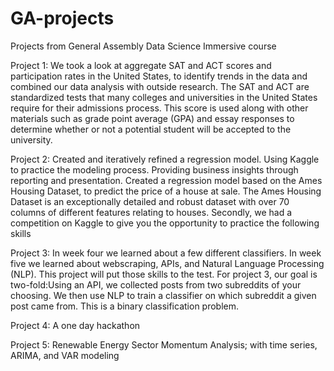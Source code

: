 # GA-projects
Projects from General Assembly Data Science Immersive course

Project 1:
We took a look at aggregate SAT and ACT scores and participation rates in the United States, to identify trends in the data and combined our data analysis with outside research.
The SAT and ACT are standardized tests that many colleges and universities in the United States require for their admissions process. This score is used along with other materials such as grade point average (GPA) and essay responses to determine whether or not a potential student will be accepted to the university.

Project 2:
Created and iteratively refined a regression model. Using Kaggle to practice the modeling process. Providing business insights through reporting and presentation.
Created a regression model based on the Ames Housing Dataset, to predict the price of a house at sale.
The Ames Housing Dataset is an exceptionally detailed and robust dataset with over 70 columns of different features relating to houses.
Secondly, we had a competition on Kaggle to give you the opportunity to practice the following skills

Project 3:
In week four we learned about a few different classifiers. In week five we learned about webscraping, APIs, and Natural Language Processing (NLP). This project will put those skills to the test.
For project 3, our goal is two-fold:Using an API, we collected posts from two subreddits of your choosing. We then use NLP to train a classifier on which subreddit a given post came from. This is a binary classification problem.

Project 4:
A one day hackathon

Project 5:
Renewable Energy Sector Momentum Analysis; with time series, ARIMA, and VAR modeling
